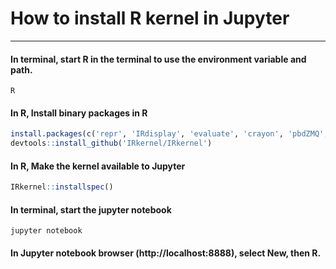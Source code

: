 # How to install R kernel in Jupyter

---

#### In terminal, start R in the terminal to use the environment variable and path.
```Shell
R
```

#### In R, Install binary packages in R
```R
install.packages(c('repr', 'IRdisplay', 'evaluate', 'crayon', 'pbdZMQ', 'devtools', 'uuid','digest'))
devtools::install_github('IRkernel/IRkernel')
```

#### In R, Make the kernel available to Jupyter
```R
IRkernel::installspec()
```

#### In terminal, start the jupyter notebook
```Shell
jupyter notebook
```

#### In Jupyter notebook browser (http://localhost:8888), select New, then R.